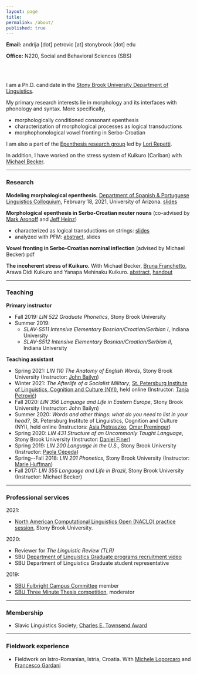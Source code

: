 ```yaml
---
layout: page
title:
permalink: /about/
published: true
---
```


<strong>Email:</strong> andrija [dot] petrovic [at] stonybrook [dot] edu <!--(<em>contact for full CV</em>)-->

<strong>Office:</strong> N220, Social and Behavioral Sciences (SBS)

<br>
<br>

I am a Ph.D. candidate in the <a href="https://linguistics.stonybrook.edu/">Stony Brook University Department of Linguistics</a>. 

My primary research interests lie in morphology and its interfaces with phonology and syntax. More specifically,

* morphologically conditioned consonant epenthesis 
* characterization of morphological processes as logical transductions 
* morphophonological vowel fronting in Serbo-Croatian

I am also a part of the <a href="https://raw.githubusercontent.com/andrija-petrovic/andrija-petrovic.github.io/master/images/TeamEpenthesis.png">Epenthesis research group</a> led by <a href="https://linguistics.stonybrook.edu/faculty/lori.repetti/">Lori Repetti</a>.

In addition, I have worked on the stress system of Kuikuro (Cariban) with <a href="https://becker.phonologist.org">Michael Becker</a>.

----

### Research

**Modeling morphological epenthesis.** <a href="https://spanish.arizona.edu/sites/spanish.arizona.edu/files/Feb2021_DSPLC_Flyer.pdf">Department of Spanish & Portuguese Linguistics Colloquium</a>, February 18, 2021, University of Arizona. <a href="https://github.com/andrija-petrovic/andrija-petrovic.github.io/raw/master/pdfs/Petrovic%20Arizona%20DSP%20slides.pdf">slides</a>

**Morphological epenthesis in Serbo-Croatian neuter nouns** (co-advised by <a href="https://linguistics.stonybrook.edu/faculty/mark.aronoff/">Mark Aronoff</a> and <a href="http://jeffreyheinz.net">Jeff Heinz</a>)
- characterized as logical transductions on strings: <a href="https://github.com/andrija-petrovic/andrija-petrovic.github.io/raw/master/pdfs/mlrg%20andrija%20slides%2003-02-2021.pdf">slides</a>
- analyzed with PFM: <a href="https://www.uni-goettingen.de/de/document/download/25678a0d33e7f08d437152b6a81baef8.pdf/Petrovic.pdf">abstract</a>, slides

**Vowel fronting in Serbo-Croatian nominal inflection** (advised by Michael Becker) pdf

**The incoherent stress of Kuikuro.** With Michael Becker, <a href="http://www.ppgasmn-ufrj.com/bruna-franchetto.html">Bruna Franchetto</a>, Arawa Didi Kuikuro and Yanapa Mehinaku Kuikuro. <a href="https://drive.google.com/file/d/1xOnlsIAmJz-0_IuCiiza97r32PRVvct8/view">abstract</a>, <a href="https://drive.google.com/file/d/1PKBB_QQFBxjaz0-K0JCrWVbd4JftHgrw/view?usp=sharing">handout</a> 

----

### Teaching

**Primary instructor**
- Fall 2019: _LIN 522 Graduate Phonetics_, Stony Brook University
- Summer 2019:
  - _SLAV-S511 Intensive Elementary Bosnian/Croatian/Serbian I_, Indiana University
  - _SLAV-S512 Intensive Elementary Bosnian/Croatian/Serbian II_, Indiana University

**Teaching assistant**
- Spring 2021: _LIN 110 The Anatomy of English Words_, Stony Brook University (Instructor: <a href="https://linguistics.stonybrook.edu/faculty/john.bailyn/">John Bailyn</a>)
- Winter 2021: _The Afterlife of a Socialist Military_, <a href="https://nyi.spb.ru">St. Petersburg Institute of Linguistics, Cognition and Culture (NYI)</a>, held online (Instructor: <a href="https://ikss.zrc-sazu.si/en/sodelavci/tanja-petrovic-en#v">Tanja Petrović</a>)
- Fall 2020: _LIN 356 Language and Life in Eastern Europe_, Stony Brook University (Instructor: John Bailyn)
- Summer 2020: _Words and other things: what do you need to list in your head?_, St. Petersburg Institute of Linguistics, Cognition and Culture (NYI), held online (Instructors: <a href="https://asiapietraszko.com">Asia Pietraszko</a>, <a href="https://omer.lingsite.org">Omer Preminger</a>)
- Spring 2020: _LIN 431 Structure of an Uncommonly Taught Language_, Stony Brook University (Instructor: <a href="https://linguistics.stonybrook.edu/faculty/daniel.finer/">Daniel Finer</a>)
- Spring 2019: _LIN 200 Language in the U.S._, Stony Brook University (Instructor: <a href="https://paolacepeda.com">Paola Cépeda</a>)
- Spring--Fall 2018: _LIN 201 Phonetics_, Stony Brook University (Instructor: <a href="https://linguistics.stonybrook.edu/faculty/marie.huffman/">Marie Huffman</a>)
- Fall 2017: _LIN 355 Language and Life in Brazil_, Stony Brook University (Instructor: Michael Becker)

----

### Professional services

2021:
- <a href="https://www.stonybrook.edu/commcms/linguistics/news/2020/2020_12_29_naclo.php?fbclid=IwAR3hOO4_FS0m-R8pWLkCNrmX19yMeEvkTtyRN77yPHhwizWaGbjXbM_IJsM">North American Computational Linguistics Open (NACLO) practice session</a>, Stony Brook University.

2020:
- Reviewer for _The Linguistic Review (TLR)_
- SBU <a href="https://linguistics.stonybrook.edu/graduate/index.php">Department of Linguistics Graduate programs recruitment video</a>
- SBU Department of Linguistics Graduate student representative

2019:
- <a href="https://www.stonybrook.edu/commcms/fellowships/featured-awards/fulbright/">SBU Fulbright Campus Committee</a> member
- <a href="https://grad.stonybrook.edu/professional-development/sbu3mt/3mt-2019">SBU Three Minute Thesis competition</a>, moderator

----

### Membership

- Slavic Linguistics Society; <a href="https://www.slaviclinguistics.org/charles-e-townsend-memorial-fund">Charles E. Townsend Award</a>

----

### Fieldwork experience

- Fieldwork on Istro-Romanian, Istria, Croatia. With <a href="https://www.rose.uzh.ch/de/seminar/wersindwir/mitarbeitende/loporcaro.html">Michele Loporcaro</a> and <a href="https://francescogardani.wordpress.com">Francesco Gardani</a>
